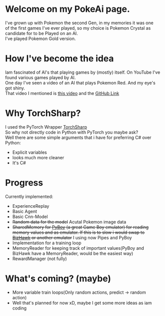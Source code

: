 # Welcome on my PokeAi page.
I've grown up with Pokemon the second Gen, in my memories it was one   
of the first games I've ever played, so my choice is Pokemon Crystal as candidate for to be Played on an AI.  
I've played Pokemon Gold version.

# How I've become the idea
Iam fascinated of AI's that playing games by (mostly) itself. On YouTube I've found various games played by AI.  
One day I've seen a video of an AI that plays Pokemon Red. And my eye's got shiny.  
That video I mentioned is [this video](https://youtu.be/DcYLT37ImBY?si=5z2TVmkCj7bYP7Dh) 
and the [GitHub Link](https://github.com/PWhiddy/PokemonRedExperiments) 

# Why TorchSharp?
 I used the PyTorch Wrapper [TorchSharp](https://github.com/dotnet/TorchSharp)  
So why not directly code in Python with PyTorch you maybe ask?  
Well there are some simple arguments that i have for preferring C# over Python:
- Explicit variables
- looks much more cleaner
- It's C#


# Progress

Currently implemented:
- ExperienceReplay
- Basic Agent
- Basic Cnn-Model
- ~~Random data for the model~~ Acutal Pokemon image data
- ~~SharedMemory for [PyBoy](https://github.com/Baekalfen/PyBoy) (a great Game Boy emulator) for reading memory values and 
as emulator. If this is to slow i would swap to [BizHawk](https://github.com/TASEmulators/BizHawk) or another emulator~~ 
I using now Pipes and PyBoy
- Implementation for a training loop 
- MemoryReader for keeping track of important values(PyBoy and BizHawk have a MemoryReader, would be the easiest way)
- RewardManager (not fully)

# What's coming? (maybe)
- More variable train loops(Only random actions, predict -> random action)
- Well that's planned for now xD, maybe I get some more ideas as iam coding